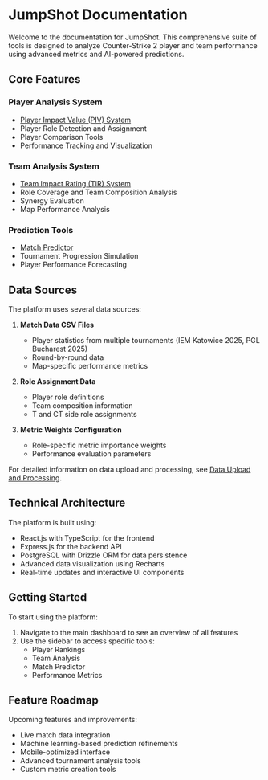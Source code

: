 # JumpShot Documentation

Welcome to the documentation for JumpShot. This comprehensive suite of tools is designed to analyze Counter-Strike 2 player and team performance using advanced metrics and AI-powered predictions.

## Core Features

### Player Analysis System
- [Player Impact Value (PIV) System](player_impact_value.md)
- Player Role Detection and Assignment
- Player Comparison Tools
- Performance Tracking and Visualization

### Team Analysis System
- [Team Impact Rating (TIR) System](team_impact_rating.md)
- Role Coverage and Team Composition Analysis
- Synergy Evaluation
- Map Performance Analysis

### Prediction Tools
- [Match Predictor](match_predictor.md)
- Tournament Progression Simulation
- Player Performance Forecasting

## Data Sources

The platform uses several data sources:

1. **Match Data CSV Files**
   - Player statistics from multiple tournaments (IEM Katowice 2025, PGL Bucharest 2025)
   - Round-by-round data
   - Map-specific performance metrics

2. **Role Assignment Data**
   - Player role definitions
   - Team composition information
   - T and CT side role assignments

3. **Metric Weights Configuration**
   - Role-specific metric importance weights
   - Performance evaluation parameters

For detailed information on data upload and processing, see [Data Upload and Processing](data_upload.md).

## Technical Architecture

The platform is built using:

- React.js with TypeScript for the frontend
- Express.js for the backend API
- PostgreSQL with Drizzle ORM for data persistence
- Advanced data visualization using Recharts
- Real-time updates and interactive UI components

## Getting Started

To start using the platform:

1. Navigate to the main dashboard to see an overview of all features
2. Use the sidebar to access specific tools:
   - Player Rankings
   - Team Analysis
   - Match Predictor
   - Performance Metrics

## Feature Roadmap

Upcoming features and improvements:

- Live match data integration
- Machine learning-based prediction refinements
- Mobile-optimized interface
- Advanced tournament analysis tools
- Custom metric creation tools